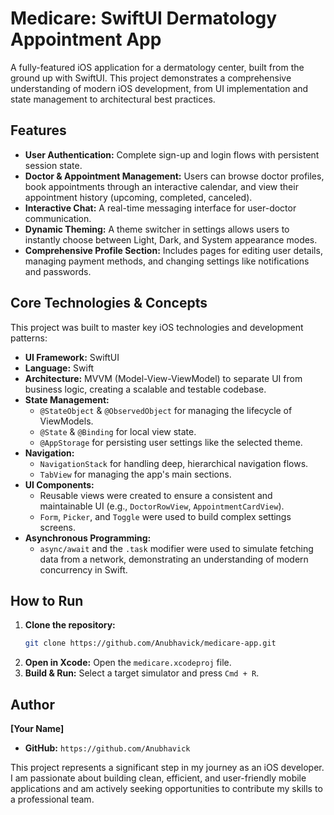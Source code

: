 # Medicare: SwiftUI Dermatology Appointment App

A fully-featured iOS application for a dermatology center, built from the ground up with SwiftUI. This project demonstrates a comprehensive understanding of modern iOS development, from UI implementation and state management to architectural best practices.

## Features

- **User Authentication:** Complete sign-up and login flows with persistent session state.
- **Doctor & Appointment Management:** Users can browse doctor profiles, book appointments through an interactive calendar, and view their appointment history (upcoming, completed, canceled).
- **Interactive Chat:** A real-time messaging interface for user-doctor communication.
- **Dynamic Theming:** A theme switcher in settings allows users to instantly choose between Light, Dark, and System appearance modes.
- **Comprehensive Profile Section:** Includes pages for editing user details, managing payment methods, and changing settings like notifications and passwords.

## Core Technologies & Concepts

This project was built to master key iOS technologies and development patterns:

- **UI Framework:** SwiftUI
- **Language:** Swift
- **Architecture:** MVVM (Model-View-ViewModel) to separate UI from business logic, creating a scalable and testable codebase.
- **State Management:**
  - `@StateObject` & `@ObservedObject` for managing the lifecycle of ViewModels.
  - `@State` & `@Binding` for local view state.
  - `@AppStorage` for persisting user settings like the selected theme.
- **Navigation:**
  - `NavigationStack` for handling deep, hierarchical navigation flows.
  - `TabView` for managing the app's main sections.
- **UI Components:**
  - Reusable views were created to ensure a consistent and maintainable UI (e.g., `DoctorRowView`, `AppointmentCardView`).
  - `Form`, `Picker`, and `Toggle` were used to build complex settings screens.
- **Asynchronous Programming:**
  - `async/await` and the `.task` modifier were used to simulate fetching data from a network, demonstrating an understanding of modern concurrency in Swift.

## How to Run

1.  **Clone the repository:**
    ```bash
    git clone https://github.com/Anubhavick/medicare-app.git
    ```
2.  **Open in Xcode:**
    Open the `medicare.xcodeproj` file.
3.  **Build & Run:**
    Select a target simulator and press `Cmd + R`.

## Author

**[Your Name]**

- **GitHub:** `https://github.com/Anubhavick`

This project represents a significant step in my journey as an iOS developer. I am passionate about building clean, efficient, and user-friendly mobile applications and am actively seeking opportunities to contribute my skills to a professional team.
